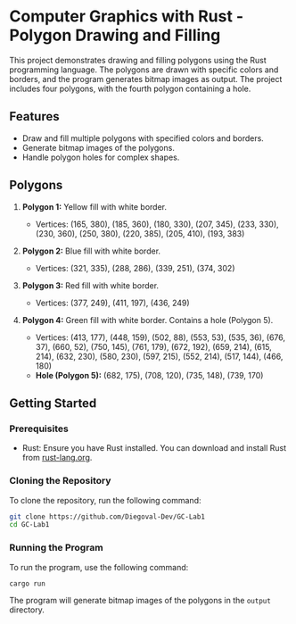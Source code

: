 # Computer Graphics with Rust - Polygon Drawing and Filling

This project demonstrates drawing and filling polygons using the Rust programming language. The polygons are drawn with specific colors and borders, and the program generates bitmap images as output. The project includes four polygons, with the fourth polygon containing a hole.

## Features

- Draw and fill multiple polygons with specified colors and borders.
- Generate bitmap images of the polygons.
- Handle polygon holes for complex shapes.

## Polygons

1. **Polygon 1:** Yellow fill with white border.
   - Vertices: (165, 380), (185, 360), (180, 330), (207, 345), (233, 330), (230, 360), (250, 380), (220, 385), (205, 410), (193, 383)

2. **Polygon 2:** Blue fill with white border.
   - Vertices: (321, 335), (288, 286), (339, 251), (374, 302)

3. **Polygon 3:** Red fill with white border.
   - Vertices: (377, 249), (411, 197), (436, 249)

4. **Polygon 4:** Green fill with white border. Contains a hole (Polygon 5).
   - Vertices: (413, 177), (448, 159), (502, 88), (553, 53), (535, 36), (676, 37), (660, 52), (750, 145), (761, 179), (672, 192), (659, 214), (615, 214), (632, 230), (580, 230), (597, 215), (552, 214), (517, 144), (466, 180)
   - **Hole (Polygon 5):** (682, 175), (708, 120), (735, 148), (739, 170)

## Getting Started

### Prerequisites

- Rust: Ensure you have Rust installed. You can download and install Rust from [rust-lang.org](https://www.rust-lang.org/).

### Cloning the Repository

To clone the repository, run the following command:

```sh
git clone https://github.com/Diegoval-Dev/GC-Lab1
cd GC-Lab1
```

### Running the Program

To run the program, use the following command:

```sh
cargo run
```

The program will generate bitmap images of the polygons in the `output` directory.

